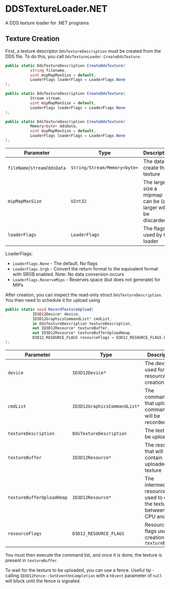 # DDSTextureLoader.NET

 A DDS texture loader for .NET programs

## Texture Creation

First, a texture descriptor `DdsTextureDescription` must be created from the DDS file. To do this, you call  `DdsTextureLoader.CreateDdsTexture`.

 ```cs
public static DdsTextureDescription CreateDdsTexture(
            string filename,
            uint mipMapMaxSize = default,
            LoaderFlags loaderFlags = LoaderFlags.None
);

public static DdsTextureDescription CreateDdsTexture(
            Stream stream,
            uint mipMapMaxSize = default,
            LoaderFlags loaderFlags = LoaderFlags.None
);

public static DdsTextureDescription CreateDdsTexture(
            Memory<byte> ddsData,
            uint mipMapMaxSize = default,
            LoaderFlags loaderFlags = LoaderFlags.None
);
```

| Parameter                      | Type                         | Description                                                     |
|--------------------------------|------------------------------|-----------------------------------------------------------------|
| `fileName`/`stream`/`ddsData`  | `String/Stream/Memory<byte>` | The data to create the texture                                  |
| `mipMapMaxSize`                | `UInt32`                     | The largest size a mipmap can be (all larger will be discarded) |
| `loaderFlags`                  | `LoaderFlags`                | The flags used by the loader                                    |

LoaderFlags:
* `LoaderFlags.None` - The default. No flags
* `LoaderFlags.Srgb` - Convert the return format to the equivalent format with SRGB enabled. Note: No data conversion occurs
* `LoaderFlags.ReserveMips` - Reserves space (but does not generate) for MIPs


After creation, you can inspect the read-only struct `DdsTextureDescription`.
You then need to schedule it for upload using

```cs
public static void RecordTextureUpload(
            ID3D12Device* device,
            ID3D12GraphicsCommandList* cmdList,
            in DdsTextureDescription textureDescription,
            out ID3D12Resource* textureBuffer,
            out ID3D12Resource* textureBufferUploadHeap,
            D3D12_RESOURCE_FLAGS resourceFlags = D3D12_RESOURCE_FLAGS.D3D12_RESOURCE_FLAG_NONE
);
```

| Parameter                 | Type                         | Description                                                                |
|---------------------------|------------------------------|----------------------------------------------------------------------------|
| `device`                  | `ID3D12Device*`              | The device used for resource creation                                      |
| `cmdList`                 | `ID3D12GraphicsCommandList*` | The command list that upload commands will be recorded to                  |
| `textureDescription`      | `DdsTextureDescription`      | The texture to be uploaded                                                 |
| `textureBuffer`           | `ID3D12Resource*`            | The resource that will contain uploaded texture                            |
| `textureBufferUploadHeap` | `ID3D12Resource*`            | The intermediate resource used to copy the texture between the CPU and GPU |
| `resourceFlags`           | `D3D12_RESOURCE_FLAGS`       | Resource flags used in creation of `textureBuffer`                         |


You must then execute the command list, and once it is done, the texture is present in `textureBuffer`.

To wait for the texture to be uploaded, you can use a fence. Useful tip - calling `ID3D12Fence::SetEventOnCompletion` with a `hEvent` parameter of `null` will block until the fence is signaled.